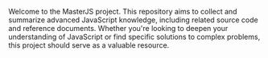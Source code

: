 Welcome to the MasterJS project. This repository aims to collect and summarize advanced JavaScript knowledge, including related source code and reference documents. Whether you're looking to deepen your understanding of JavaScript or find specific solutions to complex problems, this project should serve as a valuable resource.